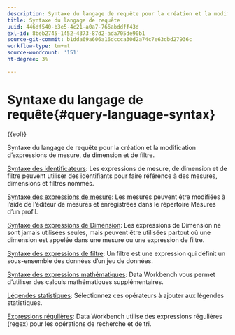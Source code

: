 ```yaml
---
description: Syntaxe du langage de requête pour la création et la modification d’expressions de mesure, de dimension et de filtre.
title: Syntaxe du langage de requête
uuid: 446df540-b3e5-4c21-a0a7-766abddff43d
exl-id: 8beb2745-1452-4373-87d2-ada705de90b1
source-git-commit: b1dda69a606a16dccca30d2a74c7e63dbd27936c
workflow-type: tm+mt
source-wordcount: '151'
ht-degree: 3%

---
```


# Syntaxe du langage de requête{#query-language-syntax}

{{eol}}

Syntaxe du langage de requête pour la création et la modification d’expressions de mesure, de dimension et de filtre.

[Syntaxe des identificateurs](../c-qry-lang-syntx/c-syntx-id.md): Les expressions de mesure, de dimension et de filtre peuvent utiliser des identifiants pour faire référence à des mesures, dimensions et filtres nommés.

[Syntaxe des expressions de mesure](../c-qry-lang-syntx/c-syntx-mtrc-exp.md): Les mesures peuvent être modifiées à l’aide de l’éditeur de mesures et enregistrées dans le répertoire Mesures d’un profil.

[Syntaxe des expressions de Dimension](../c-qry-lang-syntx/c-syntx-dim-exp.md): Les expressions de Dimension ne sont jamais utilisées seules, mais peuvent être utilisées partout où une dimension est appelée dans une mesure ou une expression de filtre.

[Syntaxe des expressions de filtre](../c-qry-lang-syntx/c-syntx-fltr-exp.md): Un filtre est une expression qui définit un sous-ensemble des données d’un jeu de données.

[Syntaxe des expressions mathématiques](../c-qry-lang-syntx/c-math-expressions.md): Data Workbench vous permet d’utiliser des calculs mathématiques supplémentaires.

[Légendes statistiques](../c-qry-lang-syntx/c-statistical-callouts.md): Sélectionnez ces opérateurs à ajouter aux légendes statistiques.

[Expressions régulières](../c-qry-lang-syntx/c-search-regex.md): Data Workbench utilise des expressions régulières (regex) pour les opérations de recherche et de tri.
